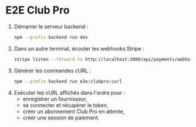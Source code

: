 # E2E Club Pro

1. Démarrer le serveur backend :
   ```bash
   npm --prefix backend run dev
   ```
2. Dans un autre terminal, écouter les webhooks Stripe :
   ```bash
   stripe listen --forward-to http://localhost:3000/api/payments/webhook
   ```
3. Générer les commandes cURL :
   ```bash
   npm --prefix backend run e2e:clubpro:curl
   ```
4. Exécuter les cURL affichés dans l'ordre pour :
   - enregistrer un fournisseur,
   - se connecter et récupérer le token,
   - créer un abonnement Club Pro en attente,
   - créer une session de paiement.
